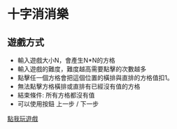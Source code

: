 # 十字消消樂

## 遊戲方式

* 輸入遊戲大小N，會產生N*N的方格
* 輸入遊戲的難度，難度越高需要點擊的次數越多
* 點擊任一個方格會把這個位置的橫排與直排的方格值扣1。
* 無法點擊方格橫排或直排有已經沒有值的方格
* 結束條件: 所有方格都沒有值
* 可以使用按鈕 上一步 / 下一步

[點我玩遊戲](https://laijunbin.github.io/CrossPuzzle/)